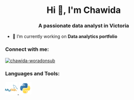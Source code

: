 <h1 align="center">Hi 👋, I'm Chawida</h1>
<h3 align="center">A passionate data analyst in Victoria</h3>

- 🔭 I’m currently working on **Data analytics portfolio**

<h3 align="left">Connect with me:</h3>
<p align="left">
<a href="https://linkedin.com/in/chawida-woradonsub" target="blank"><img align="center" src="https://raw.githubusercontent.com/rahuldkjain/github-profile-readme-generator/master/src/images/icons/Social/linked-in-alt.svg" alt="chawida-woradonsub" height="30" width="40" /></a>
</p>

<h3 align="left">Languages and Tools:</h3>
<p align="left"> <a href="https://www.mysql.com/" target="_blank" rel="noreferrer"> <img src="https://raw.githubusercontent.com/devicons/devicon/master/icons/mysql/mysql-original-wordmark.svg" alt="mysql" width="40" height="40"/> </a> <a href="https://www.python.org" target="_blank" rel="noreferrer"> <img src="https://raw.githubusercontent.com/devicons/devicon/master/icons/python/python-original.svg" alt="python" width="40" height="40"/> </a> </p>
